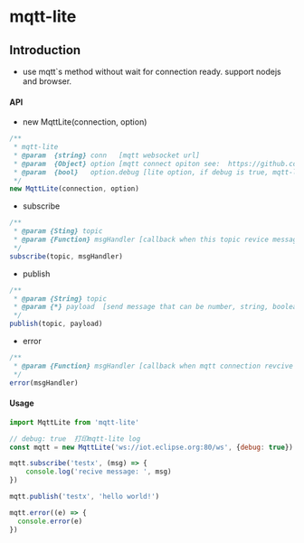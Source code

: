 # mqtt-lite

## Introduction
- use mqtt`s method without wait for connection ready. support nodejs and browser.

#### API

- new MqttLite(connection, option)
``` javascript
/**
 * mqtt-lite
 * @param  {string} conn   [mqtt websocket url]
 * @param  {Object} option [mqtt connect opiton see:  https://github.com/mqttjs/MQTT.js#connect]
 * @param  {bool}   option.debug [lite option, if debug is true, mqtt-lite will print log to console]
 */
new MqttLite(connection, option)
```

- subscribe
```javascript
/**
 * @param {Sting} topic
 * @param {Function} msgHandler [callback when this topic revice message]
 */
subscribe(topic, msgHandler)
```

- publish
```javascript
/**
 * @param {String} topic
 * @param {*} payload  [send message that can be number, string, boolean, object]
 */
publish(topic, payload)
```

- error
```javascript
/**
 * @param {Function} msgHandler [callback when mqtt connection revcive error message]
 */
error(msgHandler)
```


#### Usage
```javascript
import MqttLite from 'mqtt-lite'

// debug: true  打印mqtt-lite log
const mqtt = new MqttLite('ws://iot.eclipse.org:80/ws', {debug: true})

mqtt.subscribe('testx', (msg) => {
    console.log('recive message: ', msg)
})

mqtt.publish('testx', 'hello world!')

mqtt.error((e) => {
  console.error(e)
})
```


